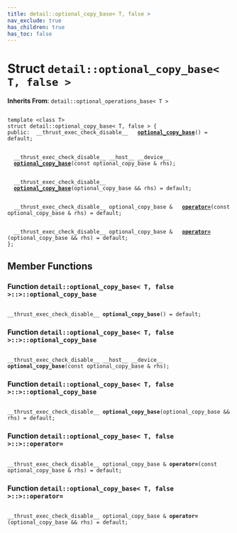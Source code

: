 ```yaml
---
title: detail::optional_copy_base< T, false >
nav_exclude: true
has_children: true
has_toc: false
---
```


# Struct `detail::optional_copy_base< T, false >`

**Inherits From**:
`detail::optional_operations_base< T >`

<code class="doxybook">
<span>template &lt;class T&gt;</span>
<span>struct detail::optional&#95;copy&#95;base&lt; T, false &gt; {</span>
<span>public:</span><span>&nbsp;&nbsp;__thrust_exec_check_disable__ </span><span>&nbsp;&nbsp;<b><a href="/api/classes/structdetail_1_1optional__copy__base_3_01t_00_01false_01_4.html#function-optional_copy_base">optional&#95;copy&#95;base</a></b>() = default;</span>
<br>
<span>&nbsp;&nbsp;__thrust_exec_check_disable__ __host__ __device__ </span><span>&nbsp;&nbsp;<b><a href="/api/classes/structdetail_1_1optional__copy__base_3_01t_00_01false_01_4.html#function-optional_copy_base">optional&#95;copy&#95;base</a></b>(const optional_copy_base & rhs);</span>
<br>
<span>&nbsp;&nbsp;__thrust_exec_check_disable__ </span><span>&nbsp;&nbsp;<b><a href="/api/classes/structdetail_1_1optional__copy__base_3_01t_00_01false_01_4.html#function-optional_copy_base">optional&#95;copy&#95;base</a></b>(optional_copy_base && rhs) = default;</span>
<br>
<span>&nbsp;&nbsp;__thrust_exec_check_disable__ optional_copy_base & </span><span>&nbsp;&nbsp;<b><a href="/api/classes/structdetail_1_1optional__copy__base_3_01t_00_01false_01_4.html#function-operator=">operator=</a></b>(const optional_copy_base & rhs) = default;</span>
<br>
<span>&nbsp;&nbsp;__thrust_exec_check_disable__ optional_copy_base & </span><span>&nbsp;&nbsp;<b><a href="/api/classes/structdetail_1_1optional__copy__base_3_01t_00_01false_01_4.html#function-operator=">operator=</a></b>(optional_copy_base && rhs) = default;</span>
<span>};</span>
</code>

## Member Functions

<h3 id="function-optional_copy_base">
Function <code>detail::optional&#95;copy&#95;base&lt; T, false &gt;::&gt;::optional&#95;copy&#95;base</code>
</h3>

<code class="doxybook">
<span>__thrust_exec_check_disable__ </span><span><b>optional_copy_base</b>() = default;</span></code>
<h3 id="function-optional_copy_base">
Function <code>detail::optional&#95;copy&#95;base&lt; T, false &gt;::&gt;::optional&#95;copy&#95;base</code>
</h3>

<code class="doxybook">
<span>__thrust_exec_check_disable__ __host__ __device__ </span><span><b>optional_copy_base</b>(const optional_copy_base & rhs);</span></code>
<h3 id="function-optional_copy_base">
Function <code>detail::optional&#95;copy&#95;base&lt; T, false &gt;::&gt;::optional&#95;copy&#95;base</code>
</h3>

<code class="doxybook">
<span>__thrust_exec_check_disable__ </span><span><b>optional_copy_base</b>(optional_copy_base && rhs) = default;</span></code>
<h3 id="function-operator=">
Function <code>detail::optional&#95;copy&#95;base&lt; T, false &gt;::&gt;::operator=</code>
</h3>

<code class="doxybook">
<span>__thrust_exec_check_disable__ optional_copy_base & </span><span><b>operator=</b>(const optional_copy_base & rhs) = default;</span></code>
<h3 id="function-operator=">
Function <code>detail::optional&#95;copy&#95;base&lt; T, false &gt;::&gt;::operator=</code>
</h3>

<code class="doxybook">
<span>__thrust_exec_check_disable__ optional_copy_base & </span><span><b>operator=</b>(optional_copy_base && rhs) = default;</span></code>

